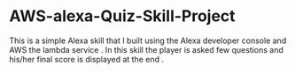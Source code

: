 # AWS-alexa-Quiz-Skill-Project
This is a simple Alexa skill that I built using the Alexa developer console and AWS the lambda service . In this skill the player is asked few questions and his/her final score is displayed at the end .
